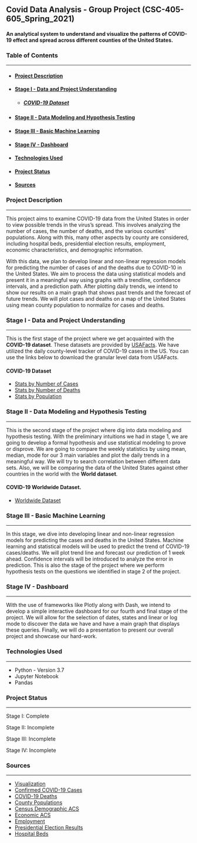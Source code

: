 ## **Covid Data Analysis** - Group Project (CSC-405-605_Spring_2021)


#### An analytical system to understand and visualize the patterns of COVID-19 effect and spread across different counties of the United States.

### Table of Contents

***

+ #### [Project Description](#Project-descriptions)
+ #### [Stage I - Data and Project Understanding](#Stage-i-data-and-project-understanding)
  * ##### [COVID-19 Dataset](#Covid-19-datasets)
+ #### [Stage II - Data Modeling and Hypothesis Testing](#Stage-2)
+ #### [Stage III - Basic Machine Learning](#Stage-3)
+ #### [Stage IV - Dashboard](#Stage-4)
+ #### [Technologies Used](#Tech-used)
+ #### [Project Status](#Status)
+ #### [Sources](#source)



<a name="Project-descriptions"></a>
### Project Description

***

This project aims to examine COVID-19 data from the United States in order to view possible trends in the virus’s spread. This involves analyzing the number of cases, the number of deaths, and the various counties’ populations. Along with this, many other aspects by county are considered, including hospital beds, presidential election results, employment, economic characteristics, and demographic information.

With this data, we plan to develop linear and non-linear regression models for predicting the number of cases of and the deaths due to COVID-10 in the United States. We aim to process the data using statistical models and present it in a meaningful way using graphs with a trendline, confidence intervals, and a prediction path. After plotting daily trends, we intend to show our results on a main graph that shows past trends and the forecast of future trends. We will plot cases and deaths on a map of the United States using mean county population to normalize for cases and deaths.

<a name="Stage-i-data-and-project-understanding"></a>
### Stage I - Data and Project Understanding

***

This is the first stage of the project where we get acquainted with the **COVID-19 dataset**. These datasets are provided by [USAFacts](https://usafacts.org/). We have utilized the daily county-level tracker of COVID-19 cases in the US. You can use the links below to download the granular level data from USAFacts.

<a name="Covid-19-datasets"></a>
#### COVID-19 Dataset

  + [Stats by Number of Cases](https://usafactsstatic.blob.core.windows.net/public/data/covid-19/covid_confirmed_usafacts.csv)
  + [Stats by Number of Deaths](https://usafactsstatic.blob.core.windows.net/public/data/covid-19/covid_deaths_usafacts.csv)
  + [Stats by Population](https://usafactsstatic.blob.core.windows.net/public/data/covid-19/covid_county_population_usafacts.csv)

<a name="Stage-2"></a>
### Stage II - Data Modeling and Hypothesis Testing

***


This is the second stage of the project where dig into data modeling and hypothesis testing. With the preliminary intuitions we had in stage 1, we are going to develop a formal hypothesis and use statistical modeling to prove or disprove. We are going to compare the weekly statistics by using mean, median, mode for our 3 main variables and plot the daily trends in a meaningful way. We will try to search correlation between different data sets. Also, we will be comparing the data of the United States against other countries in the world with the **World dataset**.

#### COVID-19 Worldwide Dataset.

  + [Worldwide Dataset](https://ourworldindata.org/coronavirus-source-data)

<a name="Stage-3"></a>
### Stage III - Basic Machine Learning

***


In this stage, we dive into developing linear and non-linear regression models for predicting the cases and deaths in the United States. Machine learning and statistical models will be used to predict the trend of COVID-19 cases/deaths. We will plot trend line and forecast our prediction of 1 week ahead. Confidence intervals will be introduced to analyze the error in prediction. This is also the stage of the project where we perform hypothesis tests on the questions we identified in stage 2 of the project.

<a name="Stage-4"></a>
### Stage IV - Dashboard

***


With the use of frameworks like Plotly along with Dash, we intend to develop a simple interactive dashboard for our fourth and final stage of the project. We will allow for the selection of dates, states and linear or log mode to discover the data we have and have a main graph that displays these queries. Finally, we will do a presentation to present our overall project and showcase our hard-work.


<a name="Tech-used"></a>
### Technologies Used

***

+ Python - Version 3.7
+ Jupyter Notebook
+ Pandas

<a name="Status"></a>
### Project Status

***

Stage I: Complete

Stage II: Incomplete

Stage III: Incomplete

Stage IV: Incomplete



<a name="source"></a>
### Sources

***
+ [Visualization](https://usafacts.org/visualizations/coronavirus-covid-19-spread-map/)
+ [Confirmed COVID-19 Cases](https://usafactsstatic.blob.core.windows.net/public/data/covid-19/covid_confirmed_usafacts.csv)
+ [COVID-19 Deaths](https://usafactsstatic.blob.core.windows.net/public/data/covid-19/covid_deaths_usafacts.csv)
+ [County Populations](https://usafactsstatic.blob.core.windows.net/public/data/covid-19/covid_county_population_usafacts.csv)
+ [Census Demographic ACS](https://data.census.gov/cedsci/table?q=dp&tid=ACSDP1Y2018.DP05)
+ [Economic ACS](https://data.census.gov/cedsci/table?q=dp&tid=ACSDP1Y2018.DP05)
+ [Employment](https://www.bls.gov/cew/downloadable-data-files.htm)
+ [Presidential Election Results](https://www.kaggle.com/unanimad/us-election-2020)
+ [Hospital Beds](https://coronavirus-resources.esri.com/datasets/1044bb19da8d4dbfb6a96eb1b4ebf629_0/data?geometry=-40.957%2C-16.820%2C15.996%2C72.123)
